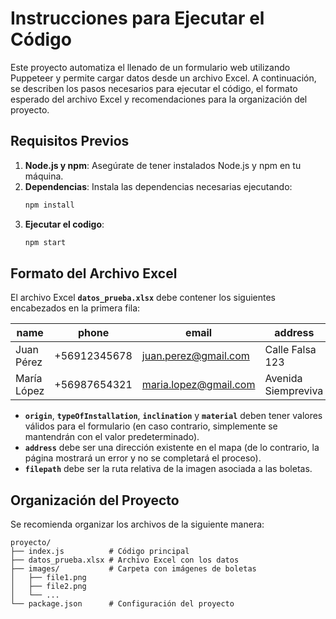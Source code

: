 # Instrucciones para Ejecutar el Código

Este proyecto automatiza el llenado de un formulario web utilizando Puppeteer y permite cargar datos desde un archivo Excel. A continuación, se describen los pasos necesarios para ejecutar el código, el formato esperado del archivo Excel y recomendaciones para la organización del proyecto.

## Requisitos Previos

1. **Node.js y npm**: Asegúrate de tener instalados Node.js y npm en tu máquina.
2. **Dependencias**: Instala las dependencias necesarias ejecutando:
   ```bash
   npm install
   ```
3. **Ejecutar el codigo**:
   ```bash
   npm start
   ```
## Formato del Archivo Excel

El archivo Excel **`datos_prueba.xlsx`** debe contener los siguientes encabezados en la primera fila:

| name         | phone         | email                 | address               | sliderValue | origin  | typeOfInstallation | inclination | material | filepath           |
|--------------|---------------|-----------------------|-----------------------|-------------|---------|---------------------|-------------|----------|--------------------|
| Juan Pérez   | +56912345678  | juan.perez@gmail.com  | Calle Falsa 123       | 500000      | Google  | Techo              | Plano       | Zinc     | images/file1.png   |
| María López  | +56987654321  | maria.lopez@gmail.com | Avenida Siempreviva  | 600000      | Google  | Techo              | Plano       | Zinc     | images/file2.png   |

- **`origin`**, **`typeOfInstallation`**, **`inclination`** y **`material`** deben tener valores válidos para el formulario (en caso contrario, simplemente se mantendrán con el valor predeterminado).  
- **`address`** debe ser una dirección existente en el mapa (de lo contrario, la página mostrará un error y no se completará el proceso).  
- **`filepath`** debe ser la ruta relativa de la imagen asociada a las boletas.

## Organización del Proyecto

Se recomienda organizar los archivos de la siguiente manera:

```
proyecto/
├── index.js          # Código principal
├── datos_prueba.xlsx # Archivo Excel con los datos
├── images/           # Carpeta con imágenes de boletas
│   ├── file1.png
│   ├── file2.png
│   └── ...
└── package.json      # Configuración del proyecto
```

